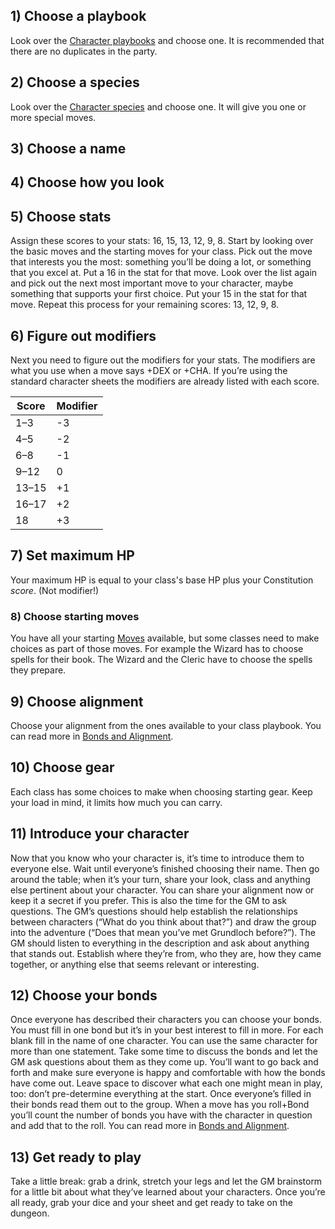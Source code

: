 ## 1) Choose a playbook

Look over the [Character playbooks](Character%20playbooks.md) and choose one. It is recommended that there are no duplicates in the party.

## 2) Choose a species

Look over the [Character species](Character%20species.md) and choose one. It will give you one or more special moves. 

## 3) Choose a name

## 4) Choose how you look

## 5) Choose stats

Assign these scores to your stats: 16, 15, 13, 12, 9, 8. Start by looking over the basic moves and the starting moves for your class. Pick out the move that interests you the most: something you’ll be doing a lot, or something that you excel at. Put a 16 in the stat for that move. Look over the list again and pick out the next most important move to your character, maybe something that supports your first choice. Put your 15 in the stat for that move. Repeat this process for your remaining scores: 13, 12, 9, 8.

## 6) Figure out modifiers

Next you need to figure out the modifiers for your stats. The modifiers are what you use when a move says +DEX or +CHA. If you’re using the standard character sheets the modifiers are already listed with each score.

|Score|Modifier|
|-----|--------|
|1–3|-3|
|4–5|-2|
|6–8|-1|
|9–12|0|
|13–15|+1|
|16–17|+2|
|18|+3|

## 7) Set maximum HP

Your maximum HP is equal to your class's base HP plus your Constitution *score*. (Not modifier!)

### 8) Choose starting moves

You have all your starting [Moves](Moves.md) available, but some classes need to make choices as part of those moves. For example the Wizard has to choose spells for their book. The Wizard and the Cleric have to choose the spells they prepare.

## 9) Choose alignment

Choose your alignment from the ones available to your class playbook.
You can read more in [Bonds and Alignment](Bonds%20and%20Alignment.md).

## 10) Choose gear

Each class has some choices to make when choosing starting gear. Keep your load in mind, it limits how much you can carry.

## 11) Introduce your character

Now that you know who your character is, it’s time to introduce them to everyone else. Wait until everyone’s finished choosing their name. Then go around the table; when it’s your turn, share your look, class and anything else pertinent about your character. You can share your alignment now or keep it a secret if you prefer. 
This is also the time for the GM to ask questions. The GM’s questions should help establish the relationships between characters (“What do you think about that?”) and draw the group into the adventure (“Does that mean you’ve met Grundloch before?”). The GM should listen to everything in the description and ask about anything that stands out. Establish where they’re from, who they are, how they came together, or anything else that seems relevant or interesting.

## 12) Choose your bonds

Once everyone has described their characters you can choose your bonds. You must fill in one bond but it’s in your best interest to fill in more. For each blank fill in the name of one character. You can use the same character for more than one statement. 
Take some time to discuss the bonds and let the GM ask questions about them as they come up. You’ll want to go back and forth and make sure everyone is happy and comfortable with how the bonds have come out. Leave space to discover what each one might mean in play, too: don’t pre-determine everything at the start. Once everyone’s filled in their bonds read them out to the group. When a move has you roll+Bond you’ll count the number of bonds you have with the character in question and add that to the roll. 
You can read more in [Bonds and Alignment](Bonds%20and%20Alignment.md).

## 13) Get ready to play

Take a little break: grab a drink, stretch your legs and let the GM brainstorm for a little bit about what they’ve learned about your characters. Once you’re all ready, grab your dice and your sheet and get ready to take on the dungeon.

